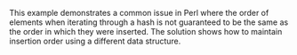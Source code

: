 This example demonstrates a common issue in Perl where the order of elements when iterating through a hash is not guaranteed to be the same as the order in which they were inserted.  The solution shows how to maintain insertion order using a different data structure.